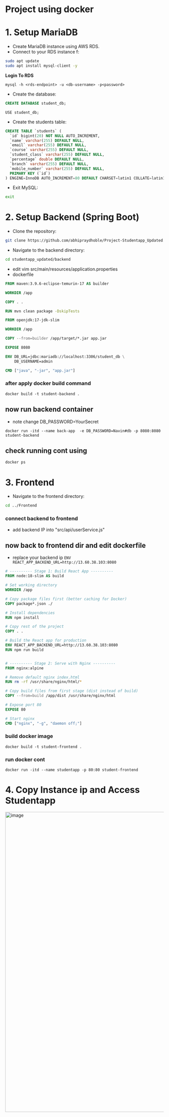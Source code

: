 # Project using docker 



# 1. Setup MariaDB 

- Create MariaDB instance using AWS RDS.
- Connect to your RDS instance f:

```bash
sudo apt update
sudo apt install mysql-client -y
```
**Login To RDS**
````
mysql -h <rds-endpoint> -u <db-username> -p<password>
````

- Create the database:

```sql
CREATE DATABASE student_db;
```
```
USE student_db;
```

- Create the students table:

```sql
CREATE TABLE `students` (
  `id` bigint(20) NOT NULL AUTO_INCREMENT,
  `name` varchar(255) DEFAULT NULL,
  `email` varchar(255) DEFAULT NULL,
  `course` varchar(255) DEFAULT NULL,
  `student_class` varchar(255) DEFAULT NULL,
  `percentage` double DEFAULT NULL,
  `branch` varchar(255) DEFAULT NULL,
  `mobile_number` varchar(255) DEFAULT NULL,
  PRIMARY KEY (`id`)
) ENGINE=InnoDB AUTO_INCREMENT=80 DEFAULT CHARSET=latin1 COLLATE=latin1_swedish_ci;
```

- Exit MySQL:

```bash
exit
```

# 2. Setup Backend (Spring Boot)

- Clone the repository:

```bash
git clone https://github.com/abhipraydhoble/Project-Studentapp_Updated.git
```
- Navigate to the backend directory:

```bash
cd studentapp_updated/backend
```

- edit  vim src/main/resources/application.properties
-  dockerfile

```Dockerfile
FROM maven:3.9.6-eclipse-temurin-17 AS builder

WORKDIR /app

COPY . .

RUN mvn clean package -DskipTests

FROM openjdk:17-jdk-slim

WORKDIR /app

COPY --from=builder /app/target/*.jar app.jar

EXPOSE 8080

ENV DB_URL=jdbc:mariadb://localhost:3306/student_db \
    DB_USERNAME=admin

CMD ["java", "-jar", "app.jar"]
```


### after apply docker build command 

````
docker build -t student-backend .
````
## now run backend container
- note change DB_PASSWORD=YourSecret

````
docker run -itd --name back-app  -e DB_PASSWORD=Navin#db -p 8080:8080 student-backend
````
## check running cont using
````
docker ps
````


# 3. Frontend

- Navigate to the frontend directory:

```bash
cd ../Frontend
```
### connect backend to frontend
- add backend IP into "src/api/userService.js"

## now back to frontend dir and edit dockerfile
- replace your backend ip ````ENV REACT_APP_BACKEND_URL=http://13.60.38.103:8080````
  
```Dockerfile
# ---------- Stage 1: Build React App ----------
FROM node:18-slim AS build

# Set working directory
WORKDIR /app

# Copy package files first (better caching for Docker)
COPY package*.json ./

# Install dependencies
RUN npm install

# Copy rest of the project
COPY . .

# Build the React app for production
ENV REACT_APP_BACKEND_URL=http://13.60.38.103:8080
RUN npm run build


# ---------- Stage 2: Serve with Nginx ----------
FROM nginx:alpine

# Remove default nginx index.html
RUN rm -rf /usr/share/nginx/html/*

# Copy build files from first stage (dist instead of build)
COPY --from=build /app/dist /usr/share/nginx/html

# Expose port 80
EXPOSE 80

# Start nginx
CMD ["nginx", "-g", "daemon off;"]
````
### build docker image
````
docker build -t student-frontend .
````
### run docker cont

````
docker run -itd --name studentapp -p 80:80 student-frontend
````

# 4. Copy Instance ip and Access Studentapp
<img width="1918" height="950" alt="image" src="https://github.com/user-attachments/assets/c58a3d59-d9c3-4901-a28a-652535c478dc" />
